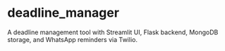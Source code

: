 # deadline_manager
A deadline management tool with Streamlit UI, Flask backend, MongoDB storage, and WhatsApp reminders via Twilio.

